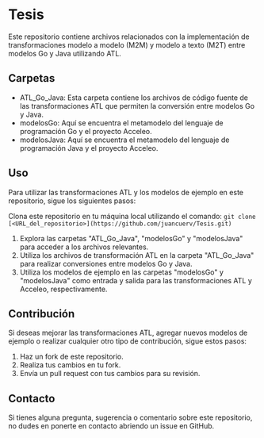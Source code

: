 # Tesis
Este repositorio contiene archivos relacionados con la implementación de transformaciones modelo a modelo (M2M) y modelo a texto (M2T) entre modelos Go y Java utilizando ATL.

## Carpetas
- ATL_Go_Java: Esta carpeta contiene los archivos de código fuente de las transformaciones ATL que permiten la conversión entre modelos Go y Java.
- modelosGo: Aquí se encuentra el metamodelo del lenguaje de programación Go y el proyecto Acceleo.
- modelosJava: Aquí se encuentra el metamodelo del lenguaje de programación Java y el proyecto Acceleo.

## Uso
Para utilizar las transformaciones ATL y los modelos de ejemplo en este repositorio, sigue los siguientes pasos:

Clona este repositorio en tu máquina local utilizando el comando:
`git clone [<URL_del_repositorio>](https://github.com/juancuerv/Tesis.git)`

1. Explora las carpetas "ATL_Go_Java", "modelosGo" y "modelosJava" para acceder a los archivos relevantes.
2. Utiliza los archivos de transformación ATL en la carpeta "ATL_Go_Java" para realizar conversiones entre modelos Go y Java.
3. Utiliza los modelos de ejemplo en las carpetas "modelosGo" y "modelosJava" como entrada y salida para las transformaciones ATL y Acceleo, respectivamente.

## Contribución
Si deseas mejorar las transformaciones ATL, agregar nuevos modelos de ejemplo o realizar cualquier otro tipo de contribución, sigue estos pasos:

1. Haz un fork de este repositorio.
2. Realiza tus cambios en tu fork.
3. Envía un pull request con tus cambios para su revisión.

## Contacto
Si tienes alguna pregunta, sugerencia o comentario sobre este repositorio, no dudes en ponerte en contacto abriendo un issue en GitHub.
